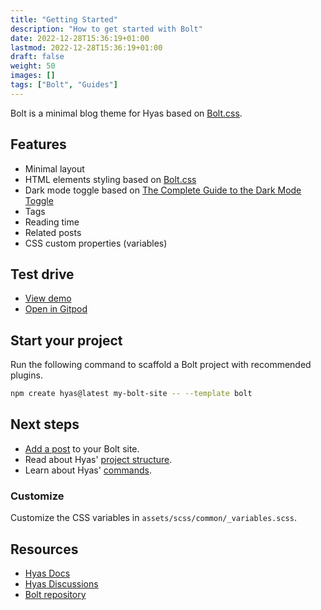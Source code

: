 ```yaml
---
title: "Getting Started"
description: "How to get started with Bolt"
date: 2022-12-28T15:36:19+01:00
lastmod: 2022-12-28T15:36:19+01:00
draft: false
weight: 50
images: []
tags: ["Bolt", "Guides"]
---
```


Bolt is a minimal blog theme for Hyas based on [Bolt.css](https://boltcss.com/).

## Features

- Minimal layout
- HTML elements styling based on [Bolt.css](https://boltcss.com/)
- Dark mode toggle based on [The Complete Guide to the Dark Mode Toggle](https://ryanfeigenbaum.com/dark-mode/)
- Tags
- Reading time
- Related posts
- CSS custom properties (variables)

## Test drive

- [View demo](https://bolt.netlify.app/)
- [Open in Gitpod](https://gitpod.io/#https://github.com/gethyas/bolt)

## Start your project

Run the following command to scaffold a Bolt project with recommended plugins.

```bash
npm create hyas@latest my-bolt-site -- --template bolt
```

## Next steps

- [Add a post](https://gethyas.com/docs/basics/pages/) to your Bolt site.
- Read about Hyas' [project structure](https://gethyas.com/docs/basics/project-structure/).
- Learn about Hyas' [commands](https://gethyas.com/docs/reference/commands/).

### Customize

Customize the CSS variables in `assets/scss/common/_variables.scss`.

## Resources

- [Hyas Docs](https://docs.gethyas.com/start-here/getting-started/)
- [Hyas Discussions](https://github.com/h-enk/hyas/discussions)
- [Bolt repository](https://github.com/gethyas/bolt)
